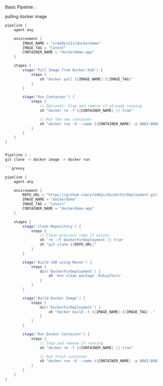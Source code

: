 Basic Pipeline :

 pulling docker image 

```groovy
pipeline {
    agent any

    environment {
        IMAGE_NAME = "yreddys211/dockerdemo"
        IMAGE_TAG = "latest"
        CONTAINER_NAME = "dockerdemo-app"
    }

    stages {
        stage('Pull Image from Docker Hub') {
            steps {
                sh "docker pull ${IMAGE_NAME}:${IMAGE_TAG}"
            }
        }

        stage('Run Container') {
            steps {
                // Optional: Stop and remove if already running
                sh "docker rm -f ${CONTAINER_NAME} || true"

                // Run the new container
                sh "docker run -d --name ${CONTAINER_NAME} -p 8082:8080 ${IMAGE_NAME}:${IMAGE_TAG}"
            }
        }
    }
}


Pipeline 2 :
git clone -> docker image -> docker run 

```groovy

pipeline {
    agent any

    environment {
        REPO_URL = "https://github.com/yreddys/DockerForDeployment.git"
        IMAGE_NAME = "dockerdemo"
        IMAGE_TAG = "latest"
        CONTAINER_NAME = "dockerdemo-app"
    }

    stages {
        stage('Clone Repository') {
            steps {
                // Clean previous repo if exists
                sh 'rm -rf DockerForDeployment || true'
                sh "git clone ${REPO_URL}"
            }
        }

        stage('Build JAR using Maven') {
            steps {
                dir('DockerForDeployment') {
                    sh 'mvn clean package -DskipTests'
                }
            }
        }

        stage('Build Docker Image') {
            steps {
                dir('DockerForDeployment') {
                    sh "docker build -t ${IMAGE_NAME}:${IMAGE_TAG} ."
                }
            }
        }

        stage('Run Docker Container') {
            steps {
                // Stop and remove if running
                sh "docker rm -f ${CONTAINER_NAME} || true"

                // Run fresh container
                sh "docker run -d --name ${CONTAINER_NAME} -p 8082:8082 ${IMAGE_NAME}:${IMAGE_TAG}"
            }
        }
    }
}
